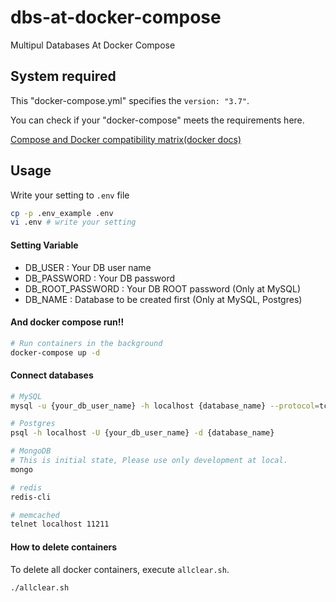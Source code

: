 # dbs-at-docker-compose

Multipul Databases At Docker Compose



## System required

This "docker-compose.yml" specifies the `version: "3.7"`.

You can check if your "docker-compose" meets the requirements here.

[Compose and Docker compatibility matrix(docker docs)](https://docs.docker.com/compose/compose-file/#compose-and-docker-compatibility-matrix)



## Usage

Write your setting to ``.env`` file

```bash
cp -p .env_example .env
vi .env # write your setting
```



#### Setting Variable

* DB_USER : Your DB user name
* DB_PASSWORD : Your DB password
* DB_ROOT_PASSWORD : Your DB ROOT password (Only at MySQL)
* DB_NAME : Database to be created first (Only at MySQL, Postgres)




#### And docker compose run!!

```bash
# Run containers in the background
docker-compose up -d
```



#### Connect databases

```bash
# MySQL
mysql -u {your_db_user_name} -h localhost {database_name} --protocol=tcp -p

# Postgres
psql -h localhost -U {your_db_user_name} -d {database_name}

# MongoDB
# This is initial state, Please use only development at local.
mongo

# redis
redis-cli

# memcached
telnet localhost 11211
```

#### How to delete containers

To delete all docker containers, execute ``allclear.sh``.

```bash
./allclear.sh
```

